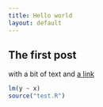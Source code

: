 ```yaml
---
title: Hello world
layout: default
---
```


## The first post

with a bit of text and [a link](http://sieste.github.io)

```R
lm(y ~ x)
source("test.R")
```

